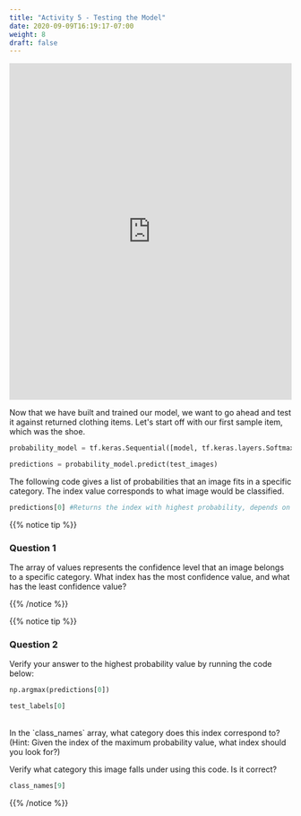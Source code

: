 ```yaml
---
title: "Activity 5 - Testing the Model"
date: 2020-09-09T16:19:17-07:00
weight: 8
draft: false
---
```


<iframe width="100%" height="600px" src="https://www.youtube.com/embed/3FELV6BYtIo" frameborder="0" allow="accelerometer; autoplay; encrypted-media; gyroscope; picture-in-picture" allowfullscreen></iframe>

Now that we have built and trained our model, we want to go ahead and test it against returned clothing items. 
Let's start off with our first sample item, which was the shoe.
```python
probability_model = tf.keras.Sequential([model, tf.keras.layers.Softmax()])
```

```python
predictions = probability_model.predict(test_images)
```

The following code gives a list of probabilities that an image fits in a specific category. The index value corresponds to what image would be classified.
```python
predictions[0] #Returns the index with highest probability, depends on the index value.
```

{{% notice tip %}}
### Question 1

The array of values represents the confidence level that an image belongs to a specific category. What index has the most confidence value, and what has the least confidence value?

{{% /notice %}}

{{% notice tip %}}
### Question 2

Verify your answer to the highest probability value by running the code below:


```python
np.argmax(predictions[0])
```

```python
test_labels[0]
```
<br>
In the `class_names` array, what category does this index correspond to? (Hint: Given the index of the maximum probability value, what index should you look for?)

Verify what category this image falls under using this code. Is it correct?
```python
class_names[9]
```

{{% /notice %}}
